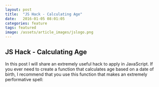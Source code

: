 ```yaml
---
layout: post
title:  "JS Hack - Calculating Age"
date:   2016-01-05 08:01:05
categories: feature
tags: featured
image: /assets/article_images/jslogo.png
---
```


JS Hack - Calculating Age
----------------  
In this post I will share an extremely useful hack to apply in JavaScript.
If you ever need to create a function that calculates age based on a date of birth, I recommend that you use this function that makes an extremely performative spell:




